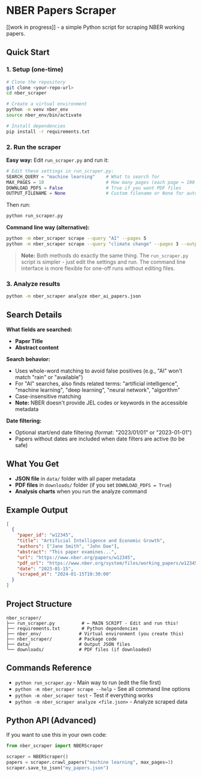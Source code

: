 # NBER Papers Scraper

[[work in progress]] - a simple Python script for scraping NBER working papers. 

## Quick Start

### 1. Setup (one-time)

```bash
# Clone the repository
git clone <your-repo-url>
cd nber_scraper

# Create a virtual environment  
python -m venv nber_env
source nber_env/bin/activate

# Install dependencies
pip install -r requirements.txt
```

### 2. Run the scraper

**Easy way:** Edit `run_scraper.py` and run it:

```python
# Edit these settings in run_scraper.py:
SEARCH_QUERY = "machine learning"    # What to search for
MAX_PAGES = 10                       # How many pages (each page ≈ 100 papers)  
DOWNLOAD_PDFS = False                # True if you want PDF files
OUTPUT_FILENAME = None               # Custom filename or None for auto-generated
```

Then run:
```bash
python run_scraper.py
```

**Command line way (alternative):**
```bash
python -m nber_scraper scrape --query "AI" --pages 5
python -m nber_scraper scrape --query "climate change" --pages 3 --output my_papers.json
```

> **Note:** Both methods do exactly the same thing. The `run_scraper.py` script is simpler - just edit the settings and run. The command line interface is more flexible for one-off runs without editing files.

### 3. Analyze results

```bash
python -m nber_scraper analyze nber_ai_papers.json
```

## Search Details

**What fields are searched:**
- **Paper Title**
- **Abstract content**

**Search behavior:**
- Uses whole-word matching to avoid false positives (e.g., "AI" won't match "rain" or "available")
- For "AI" searches, also finds related terms: "artificial intelligence", "machine learning", "deep learning", "neural network", "algorithm"
- Case-insensitive matching
- **Note:** NBER doesn't provide JEL codes or keywords in the accessible metadata

**Date filtering:**
- Optional start/end date filtering (format: "2023/01/01" or "2023-01-01")
- Papers without dates are included when date filters are active (to be safe)

## What You Get

- **JSON file** in `data/` folder with all paper metadata
- **PDF files** in `downloads/` folder (if you set `DOWNLOAD_PDFS = True`)
- **Analysis charts** when you run the analyze command

## Example Output

```json
[
  {
    "paper_id": "w12345",
    "title": "Artificial Intelligence and Economic Growth",
    "authors": ["Jane Smith", "John Doe"],
    "abstract": "This paper examines...",
    "url": "https://www.nber.org/papers/w12345",
    "pdf_url": "https://www.nber.org/system/files/working_papers/w12345/w12345.pdf",
    "date": "2023-01-15",
    "scraped_at": "2024-01-15T10:30:00"
  }
]
```

## Project Structure

```
nber_scraper/
├── run_scraper.py          # ← MAIN SCRIPT - Edit and run this!
├── requirements.txt        # Python dependencies  
├── nber_env/              # Virtual environment (you create this)
├── nber_scraper/          # Package code
├── data/                  # Output JSON files
└── downloads/             # PDF files (if downloaded)
```

## Commands Reference

- `python run_scraper.py` - Main way to run (edit the file first)
- `python -m nber_scraper scrape --help` - See all command line options
- `python -m nber_scraper test` - Test if everything works
- `python -m nber_scraper analyze <file.json>` - Analyze scraped data

## Python API (Advanced)

If you want to use this in your own code:

```python
from nber_scraper import NBERScraper

scraper = NBERScraper()
papers = scraper.crawl_papers("machine learning", max_pages=3)
scraper.save_to_json("my_papers.json")
```
